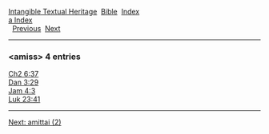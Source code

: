 [Intangible Textual Heritage](../../index)  [Bible](../index) 
[Index](index)   
[a Index](_a_)  
  [Previous](c00479)  [Next](c00481) 

------------------------------------------------------------------------

### &lt;amiss&gt; 4 entries

[Ch2 6:37](../kjv/ch2006.htm#037)  
[Dan 3:29](../kjv/dan003.htm#029)  
[Jam 4:3](../kjv/jam004.htm#003)  
[Luk 23:41](../kjv/luk023.htm#041)  

------------------------------------------------------------------------

[Next: amittai (2)](c00481)
